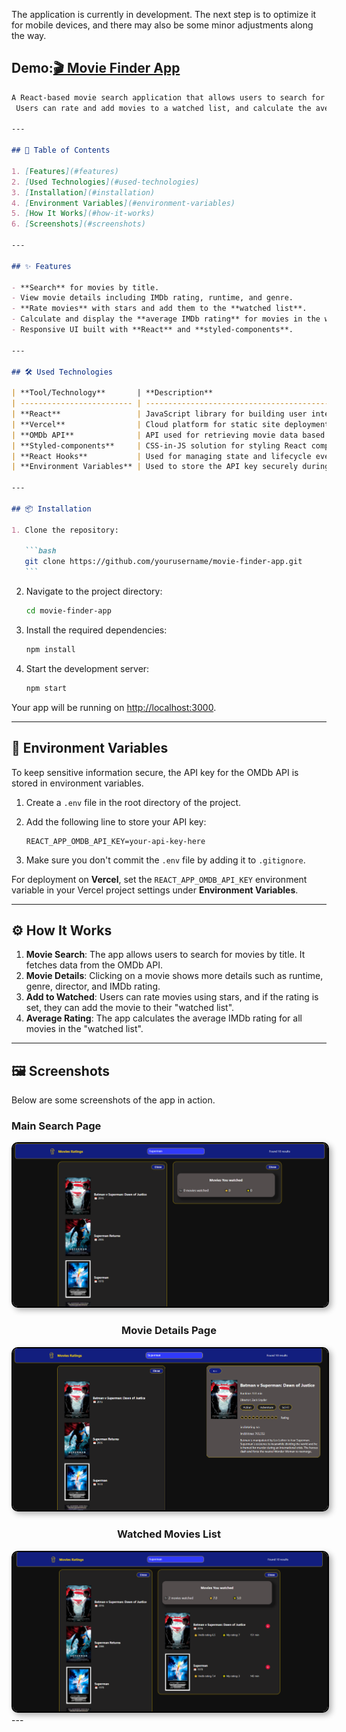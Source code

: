 The application is currently in development. The next step is to optimize it for mobile devices, and there may also be some minor adjustments along the way.



## Demo:[🎬 Movie Finder App](https://movie-ratings-two.vercel.app/)

````markdown
A React-based movie search application that allows users to search for movies using the OMDb API.
 Users can rate and add movies to a watched list, and calculate the average IMDb rating of the movies in their watched list.

---

## 🚀 Table of Contents

1. [Features](#features)
2. [Used Technologies](#used-technologies)
3. [Installation](#installation)
4. [Environment Variables](#environment-variables)
5. [How It Works](#how-it-works)
6. [Screenshots](#screenshots)

---

## ✨ Features

- **Search** for movies by title.
- View movie details including IMDb rating, runtime, and genre.
- **Rate movies** with stars and add them to the **watched list**.
- Calculate and display the **average IMDb rating** for movies in the watched list.
- Responsive UI built with **React** and **styled-components**.

---

## 🛠️ Used Technologies

| **Tool/Technology**       | **Description**                                             |
| ------------------------- | ----------------------------------------------------------- |
| **React**                 | JavaScript library for building user interfaces.            |
| **Vercel**                | Cloud platform for static site deployment and hosting.      |
| **OMDb API**              | API used for retrieving movie data based on search queries. |
| **Styled-components**     | CSS-in-JS solution for styling React components.            |
| **React Hooks**           | Used for managing state and lifecycle events.               |
| **Environment Variables** | Used to store the API key securely during deployment.       |

---

## 📦 Installation

1. Clone the repository:

   ```bash
   git clone https://github.com/yourusername/movie-finder-app.git
   ```
````

2. Navigate to the project directory:

   ```bash
   cd movie-finder-app
   ```

3. Install the required dependencies:

   ```bash
   npm install
   ```

4. Start the development server:

   ```bash
   npm start
   ```

Your app will be running on [http://localhost:3000](http://localhost:3000).

---

## 🔑 Environment Variables

To keep sensitive information secure, the API key for the OMDb API is stored in environment variables.

1. Create a `.env` file in the root directory of the project.
2. Add the following line to store your API key:

   ```env
   REACT_APP_OMDB_API_KEY=your-api-key-here
   ```

3. Make sure you don't commit the `.env` file by adding it to `.gitignore`.

For deployment on **Vercel**, set the `REACT_APP_OMDB_API_KEY` environment variable in your Vercel project settings under **Environment Variables**.

---

## ⚙️ How It Works

1. **Movie Search**: The app allows users to search for movies by title. It fetches data from the OMDb API.
2. **Movie Details**: Clicking on a movie shows more details such as runtime, genre, director, and IMDb rating.
3. **Add to Watched**: Users can rate movies using stars, and if the rating is set, they can add the movie to their "watched list".
4. **Average Rating**: The app calculates the average IMDb rating for all movies in the "watched list".

---

## 🖼️ Screenshots

Below are some screenshots of the app in action.

### Main Search Page

<div style="text-align: center;">
<div style="text-align: center;">
  <img src="public/images/mainSearch.png" alt="Main Search Page" width="600" style="border: 2px solid #000; box-shadow: 4px 4px 10px rgba(0, 0, 0, 0.3); border-radius: 10px;" />
</div>

### Movie Details Page

<div style="text-align: center;">
  <img src="public/images/movieDetails.png" alt="Main Search Page" width="600" style="border: 2px solid #000; box-shadow: 4px 4px 10px rgba(0, 0, 0, 0.3); border-radius: 10px;" />
</div>

### Watched Movies List

<div style="text-align: center;">
  <img src="public/images/watchedList.png" alt="Main Search Page" width="600" style="border: 2px solid #000; box-shadow: 4px 4px 10px rgba(0, 0, 0, 0.3); border-radius: 10px;" />
</div>
</div>
---
